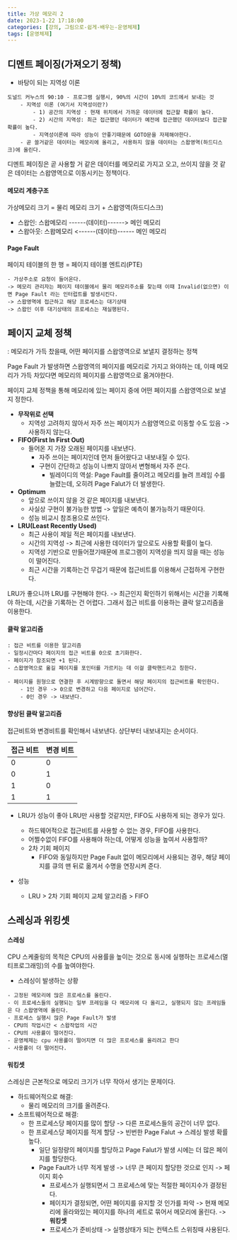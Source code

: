 ```yaml
---
title: 가상 메모리 2
date: 2023-1-22 17:18:00
categories: [강의, 그림으로-쉽게-배우는-운영체제]
tags: [운영체제]
---
```


## 디멘트 페이징(가져오기 정책)

- 바탕이 되는 지역성 이론

```
도널드 커누스의 90:10 - 프로그램 실행시, 90%의 시간이 10%의 코드에서 보내는 것
	- 지역성 이론 (여기서 지역성이란?)
		- 1) 공간의 지역성 : 현재 위치에서 가까운 데이터에 접근할 확률이 높다.
		- 2) 시간의 지역성: 최근 접근했던 데이터가 예전에 접근했던 데이터보다 접근할 확률이 높다.
		- 지역성이론에 따라 성능이 안좋기때문에 GOTO문을 자제해야한다.
	- 곧 쓸거같은 데이터는 메모리에 올리고, 사용하지 않을 데이터는 스왑영역(하드디스크)에 올린다.
```

디멘트 페이징은 곧 사용할 거 같은 데이터를 메모리로 가지고 오고, 쓰이지 않을 것 같은 데이터는 스왑영역으로 이동시키는 정책이다.

#### 메모리 계층구조
가상메모리 크기 = 물리 메모리 크기 + 스왑영역(하드디스크)
- 스왑인: 스왑메모리 ------(데이터)------> 메인 메모리
- 스왑아웃: 스왑메모리 <------(데이터)------ 메인 메모리

#### Page Fault
페이지 테이블의 한 행 = 페이지 테이블 엔트리(PTE)

```
- 가상주소로 요청이 들어온다.
-> 메모리 관리자는 페이지 테이블에서 물리 메모리주소를 찾는때 이때 Invalid(없으면) 이면 Page Fault 라는 인터럽트를 발생시킨다.
-> 스왑영역에 접근하고 해당 프로세스는 대기상태 
-> 스왑인 이후 대기상태의 프로세스는 재실행된다.
```


## 페이지 교체 정책
: 메모리가 가득 찼을때, 어떤 페이지를 스왑영역으로 보낼지 결정하는 정책

Page Fault 가 발생하면 스왑영역의 페이지를 메모리로 가지고 와야하는 데, 이때 메모리가 가득 차있다면 메모리의 페이지를 스왑영역으로 옮겨야한다.

페이지 교체 정책을 통해 메모리에 있는 페이지 중에 어떤 페이지를 스왑영역으로 보낼지 정한다.
- **무작위로 선택**
	-  지역성 고려하지 않아서 자주 쓰는 페이지가 스왑영역으로 이동할 수도 있음 -> 사용하지 않는다.
-  **FIFO(First In First Out)**
	- 들어온 지 가장 오래된 페이지를 내보낸다.
		-  자주 쓰이는 페이지인데 먼저 들어왔다고 내보내질 수 있다.
		-  구현이 간단하고 성능이 나쁘지 않아서 변형해서 자주 쓴다.
			- 빌레이디의 역설: Page Fault를 줄이려고 메모리를 늘려 프레임 수를 늘렸는데, 오히려 Page Falut가 더 발생한다.
-  **Optimum**
	- 앞으로 쓰이지 않을 것 같은 페이지를 내보낸다.
	-  사실상 구현이 불가능한 방법 -> 앞일은 예측이 불가능하기 때문이다.
	-  성능 비교시 참조용으로 쓰인다.
-  **LRU(Least Recently Used)**
	-  최근 사용이 제일 적은 페이지를 내보낸다.
	-  시간의 지역성 -> 최근에 사용한 데이터가 앞으로도 사용할 확률이 높다.
	-  지역성 기반으로 만들어졌기때문에 프로그램이 지역성을 띄지 않을 때는 성능이 떨어진다.
	-  최근 시간을 기록하는건 무겁기 때문에 접근비트를 이용해서 근접하게 구현한다.


LRU가 좋으니까 LRU를 구현해야 한다. -> 최근인지 확인하기 위해서는 시간을 기록해야 하는데, 시간을 기록하는 건 어렵다. 그래서 접근 비트를 이용하는 클락 알고리즘을 이용한다.

#### 클락 알고리즘
```
: 접근 비트를 이용한 알고리즘
- 일정시간마다 페이지의 접근 비트를 0으로 초기화한다.
- 페이지가 참조되면 +1 된다.
- 스왑영역으로 옮길 페이지를 포인터를 가르키는 데 이걸 클락핸드라고 칭한다.

- 페이지를 원형으로 연결한 후 시계방향으로 돌면서 해당 페이지의 접근비트를 확인한다.
	- 1인 경우 -> 0으로 변경하고 다음 페이지로 넘어간다.
	- 0인 경우 -> 내보낸다.
```

#### 향상된 클락 알고리즘
접근비트와 변경비트를 확인해서 내보낸다.
상단부터 내보내지는 순서이다.

|접근 비트|변경 비트|
|------|---|
|0|0|
|0|1|
|1|0|
|1|1|

- LRU가 성능이 좋아 LRU만 사용할 것같지만, FIFO도 사용하게 되는 경우가 있다.
	- 하드웨어적으로 접근비트를 사용할 수 없는 경우, FIFO를 사용한다.
	- 어쩔수없이 FIFO를 사용해야 하는데, 어떻게 성능을 높여서 사용할까?
	- 2차 기회 페이지 
		- FIFO와 동일하지만 Page Fault 없이 메모리에서 사용되는 경우, 해당 페이지를 큐의 맨 뒤로 옮겨서 수명을 연장시켜 준다.

- 성능
	- LRU > 2차 기회 페이지 교체 알고리즘 > FIFO 


## 스레싱과 위킹셋

#### 스레싱

CPU 스케줄링의 목적은 CPU의 사용률을 높이는 것으로 동시에 실행하는 프로세스(멀티프로그래밍)의 수를 높여야한다.

- 스레싱이 발생하는 상황

```
- 고정된 메모리에 많은 프로세스를 올린다.
- 이 프로세스들의 실행되는 일부 프레임을 다 메모리에 다 올리고, 실행되지 않는 프레임들은 다 스왑영역에 올린다. 
- 프로세스 실행시 많은 Page Fault가 발생 
- CPU의 작업시간 < 스왑작업의 시간 
- CPU의 사용률이 떨어진다.
- 운영체제는 cpu 사용률이 떨어지면 더 많은 프로세스를 올리려고 한다
- 사용률이 더 떨어진다.
```

#### 워킹셋
스레싱은 근본적으로 메모리 크기가 너무 작아서 생기는 문제이다.
- 하드웨어적으로 해결:  
	- 물리 메모리의 크기를 올려준다.
- 소프트웨어적으로 해결: 
	- 한 프로세스당 페이지를 많이 할당 -> 다른 프로세스들의 공간이 너무 없다.
	- 한 프로세스당 페이지를 적게 할당 -> 빈번한 Page Falut  -> 스레싱 발생 확률 높다.
		- 일단 일정량의 페이지를 할당하고 Page Falut가 발생 시에는 더 많은 페이지를 할당한다.
		- Page Fault가 너무 적게 발생 -> 너무 큰 페이지 할당한 것으로 인지 -> 페이지 회수
			- 프로세스가 실행되면서 그 프로세스에 맞는 적절한 페이지수가 결정된다.
			- 페이지가 결정되면, 어떤 페이지를 유지할 것 인가를 파악 -> 현재 메모리에 올라와있는 페이지를 하나의 세트로 묶어서 메모리에 올린다. -> **워킹셋**
			- 프로세스가 준비상태 -> 실행상태가 되는 컨텍스트 스위칭때 사용된다.
			


